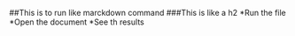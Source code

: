 ##This is to run like marckdown command
###This is like a h2
*Run the file
*Open the document
*See th results
